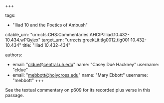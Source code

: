 +++

tags:
- "Iliad 10 and the Poetics of Ambush"

citable_urn: "urn:cts:CHS:Commentaries.AHCIP:Iliad.10.432-10.434.wPQyjex"
target_urn: "urn:cts:greekLit:tlg0012.tlg001:10.432-10.434"
title: "Iliad 10.432-434"

authors:
- email: "cldue@central.uh.edu"
  name: "Casey Dué Hackney"
  username: "cldue"
- email: "mebbott@holycross.edu"
  name: "Mary Ebbott"
  username: "mebbott"
+++

<p>See the textual commentary on p609 for its recorded plus verse in this passage. </p>